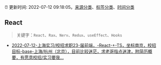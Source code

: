 :alarm_clock: 更新时间: 2022-07-12 09:18:05。[来源分类](../README.md)、[标签分类](../TAGS.md)、[时间分类](../TIMELINE.md)

## React


> 关键字：`React`、`Rax`、`Nerv`、`Redux`、`useEffect`、`Hooks`



- [2022-07-12-上海实习/校招求职23-届前端，-React-+-TS，坐标南京，校招目标-base-上海/杭州（北京），目前比较迷茫，求老哥指点迷津，附简历概要，有愿意校招/实习要我...](https://www.v2ex.com/t/865684) 